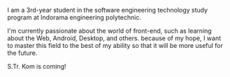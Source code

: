 I am a 3rd-year student in the software engineering technology study program at Indorama engineering polytechnic.

I'm currently passionate about the world of front-end, such as learning about the Web, Android, Desktop, and others. because of my hope, I want to master this field to the best of my ability so that it will be more useful for the future.

S.Tr. Kom is coming!

<!---
Annisa/Annisa is a ✨ special ✨ repository because its `README.md` (this file) appears on your GitHub profile.
You can click the Preview link to take a look at your changes.
--->
